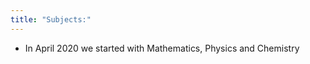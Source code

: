 ```yaml
---
title: "Subjects:"
---
```


- In April 2020 we started with Mathematics, Physics and Chemistry<span id='gXonMfJov'/>
